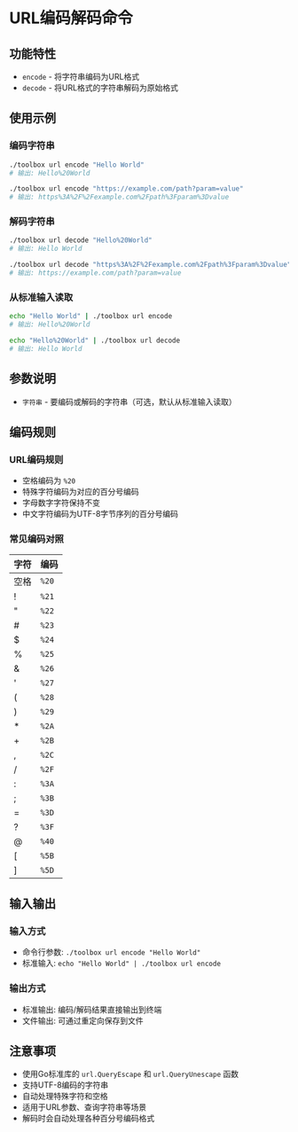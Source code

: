 # URL编码解码命令

## 功能特性

- `encode` - 将字符串编码为URL格式
- `decode` - 将URL格式的字符串解码为原始格式

## 使用示例

### 编码字符串
```bash
./toolbox url encode "Hello World"
# 输出: Hello%20World

./toolbox url encode "https://example.com/path?param=value"
# 输出: https%3A%2F%2Fexample.com%2Fpath%3Fparam%3Dvalue
```

### 解码字符串
```bash
./toolbox url decode "Hello%20World"
# 输出: Hello World

./toolbox url decode "https%3A%2F%2Fexample.com%2Fpath%3Fparam%3Dvalue"
# 输出: https://example.com/path?param=value
```

### 从标准输入读取
```bash
echo "Hello World" | ./toolbox url encode
# 输出: Hello%20World

echo "Hello%20World" | ./toolbox url decode
# 输出: Hello World
```

## 参数说明

- `字符串` - 要编码或解码的字符串（可选，默认从标准输入读取）

## 编码规则

### URL编码规则
- 空格编码为 `%20`
- 特殊字符编码为对应的百分号编码
- 字母数字字符保持不变
- 中文字符编码为UTF-8字节序列的百分号编码

### 常见编码对照
| 字符 | 编码 |
|------|------|
| 空格 | `%20` |
| ! | `%21` |
| " | `%22` |
| # | `%23` |
| $ | `%24` |
| % | `%25` |
| & | `%26` |
| ' | `%27` |
| ( | `%28` |
| ) | `%29` |
| * | `%2A` |
| + | `%2B` |
| , | `%2C` |
| / | `%2F` |
| : | `%3A` |
| ; | `%3B` |
| = | `%3D` |
| ? | `%3F` |
| @ | `%40` |
| [ | `%5B` |
| ] | `%5D` |

## 输入输出

### 输入方式
- 命令行参数: `./toolbox url encode "Hello World"`
- 标准输入: `echo "Hello World" | ./toolbox url encode`

### 输出方式
- 标准输出: 编码/解码结果直接输出到终端
- 文件输出: 可通过重定向保存到文件

## 注意事项

- 使用Go标准库的 `url.QueryEscape` 和 `url.QueryUnescape` 函数
- 支持UTF-8编码的字符串
- 自动处理特殊字符和空格
- 适用于URL参数、查询字符串等场景
- 解码时会自动处理各种百分号编码格式 